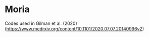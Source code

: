 # Moria
Codes used in Gilman et al. (2020) (https://www.medrxiv.org/content/10.1101/2020.07.07.20140996v2)
